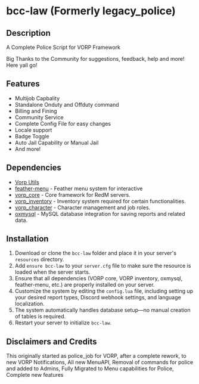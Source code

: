 # bcc-law (Formerly legacy_police)

## Description
A Complete Police Script for VORP Framework

Big Thanks to the Community for suggestions, feedback, help and more! Here yall go!

## Features
- Multijob Capbality
- Standalone Onduty and Offduty command
- Billing and Fining
- Community Service
- Complete Config File for easy changes
- Locale support
- Badge Toggle
- Auto Jail Capability or Manual Jail
- And more!

## Dependencies
- [Vorp Utils](https://github.com/VORPCORE/vorp_utils)
- [feather-menu](https://github.com/feather-framework/feather-menu) - Feather menu system for interactive 
- [vorp_core](https://github.com/VORPCORE/vorp-core-lua) - Core framework for RedM servers.
- [vorp_inventory](https://github.com/VORPCORE/vorp_inventory-lua) - Inventory system required for certain functionalities.
- [vorp_character](https://github.com/VORPCORE/vorp_character-lua) - Character management and job roles.
- [oxmysql](https://github.com/overextended/oxmysql) - MySQL database integration for saving reports and related data.

## Installation
1. Download or clone the `bcc-law` folder and place it in your server's `resources` directory.
2. Add `ensure bcc-law` to your `server.cfg` file to make sure the resource is loaded when the server starts.
3. Ensure that all dependencies (VORP core, VORP inventory, oxmysql, feather-menu, etc.) are properly installed on your server.
4. Customize the system by editing the `config.lua` file, including setting up your desired report types, Discord webhook settings, and language localization.
5. The system automatically handles database setup—no manual creation of tables is required.
6. Restart your server to initialize `bcc-law`.


## Disclaimers and Credits
This originally started as police_job for VORP, after a complete rework, to new VORP Notifications, All new MenuAPI, 
Removal of commands for police and added to Admins, Fully Migrated to Menu capabilities for Police, Complete new features
